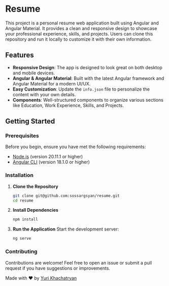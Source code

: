 # Resume

This project is a personal resume web application built using Angular and Angular Material. It provides a clean and responsive design to showcase your professional experience, skills, and projects. Users can clone this repository and run it locally to customize it with their own information.

## Features

- **Responsive Design**: The app is designed to look great on both desktop and mobile devices.
- **Angular & Angular Material**: Built with the latest Angular framework and Angular Material for a modern UI/UX.
- **Easy Customization**: Update the `info.json` file to personalize the content with your own details.
- **Components**: Well-structured components to organize various sections like Education, Work Experience, Skills, and Projects.

## Getting Started

### Prerequisites

Before you begin, ensure you have met the following requirements:

- [Node.js](https://nodejs.org/) (version 20.11.1 or higher)
- [Angular CLI](https://angular.dev/tools/cli) (version 18.1.0 or higher)

### Installation

1. **Clone the Repository**

   ```bash
   git clone git@github.com:sossargsyan/resume.git
   cd resume
   ```

2. **Install Dependencies**

   ```bash
   npm install
   ```

3. **Run the Application**
   Start the development server:
   ```bash
   ng serve
   ```

### Contributing

Contributions are welcome! Feel free to open an issue or submit a pull request if you have suggestions or improvements.

Made with ❤️ by [Yuri Khachatryan](https://github.com/YuriKhachatryan)
